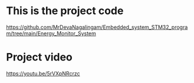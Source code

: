 # This is the project code

https://github.com/MrDevaNagalingam/Embedded_system_STM32_program/tree/main/Energy_Monitor_System

# Project video
https://youtu.be/5rVXpNRcrzc
